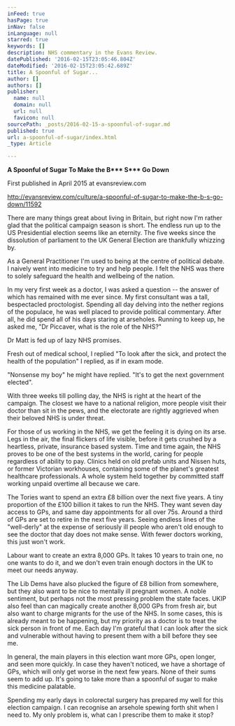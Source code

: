 ```yaml
---
inFeed: true
hasPage: true
inNav: false
inLanguage: null
starred: true
keywords: []
description: NHS commentary in the Evans Review.
datePublished: '2016-02-15T23:05:46.804Z'
dateModified: '2016-02-15T23:05:42.689Z'
title: A Spoonful of Sugar...
author: []
authors: []
publisher:
  name: null
  domain: null
  url: null
  favicon: null
sourcePath: _posts/2016-02-15-a-spoonful-of-sugar.md
published: true
url: a-spoonful-of-sugar/index.html
_type: Article

---
```

**A Spoonful of Sugar To Make the B\*\*\* S\*\*\* Go Down**

First published in April 2015 at evansreview.com

http://evansreview.com/culture/a-spoonful-of-sugar-to-make-the-b-s-go-down/11592

There are many things great about living in Britain, but right now I'm rather glad that the political campaign season is short. The endless run up to the US Presidential election seems like an eternity. The five weeks since the dissolution of parliament to the UK General Election are thankfully whizzing by.

As a General Practitioner I'm used to being at the centre of political debate. I naively went into medicine to try and help people. I felt the NHS was there to solely safeguard the health and wellbeing of the nation.

In my very first week as a doctor, I was asked a question -- the answer of which has remained with me ever since. My first consultant was a tall, bespectacled proctologist. Spending all day delving into the nether regions of the populace, he was well placed to provide political commentary. After all, he did spend all of his days staring at arseholes. Running to keep up, he asked me, "Dr Piccaver, what is the role of the NHS?"

Dr Matt is fed up of lazy NHS promises.

Fresh out of medical school, I replied "To look after the sick, and protect the health of the population" I replied, as if in exam mode.

"Nonsense my boy" he might have replied. "It's to get the next government elected".

With three weeks till polling day, the NHS is right at the heart of the campaign. The closest we have to a national religion, more people visit their doctor than sit in the pews, and the electorate are rightly aggrieved when their beloved NHS is under threat.

For those of us working in the NHS, we get the feeling it is dying on its arse. Legs in the air, the final flickers of life visible, before it gets crushed by a heartless, private, insurance based system. Time and time again, the NHS proves to be one of the best systems in the world, caring for people regardless of ability to pay. Clinics held on old prefab units and Nissen huts, or former Victorian workhouses, containing some of the planet's greatest healthcare professionals. A whole system held together by committed staff working unpaid overtime all because we care.

The Tories want to spend an extra £8 billion over the next five years. A tiny proportion of the £100 billion it takes to run the NHS. They want seven day access to GPs, and same day appointments for all over 75s. Around a third of GPs are set to retire in the next five years. Seeing endless lines of the "well-derly" at the expense of seriously ill people who aren't old enough to see the doctor that day does not make sense. With fewer doctors working, this just won't work.

Labour want to create an extra 8,000 GPs. It takes 10 years to train one, no one wants to do it, and we don't  even train enough doctors in the UK to meet our needs anyway.

The Lib Dems have also plucked the figure of £8 billion from somewhere, but they also want to be nice to mentally ill pregnant women. A noble sentiment, but perhaps not the most pressing problem the state faces. UKIP also feel than can magically create another 8,000 GPs from fresh air, but also want to charge migrants for the use of the NHS. In some cases, this is already meant to be happening, but my priority as a doctor is to treat the sick person in front of me. Each day I'm grateful that I can look after the sick and vulnerable without having to present them with a bill before they see me.

In general, the main players in this election want more GPs, open longer, and seen more quickly. In case they haven't noticed, we have a shortage of GPs, which will only get worse in the next few years. None of their sums seem to add up. It's going to take more than a spoonful of sugar to make this medicine palatable.

Spending my early days in colorectal surgery has prepared my well for this election campaign. I can recognise an arsehole spewing forth shit when I need to. My only problem is, what can I prescribe them to make it stop?